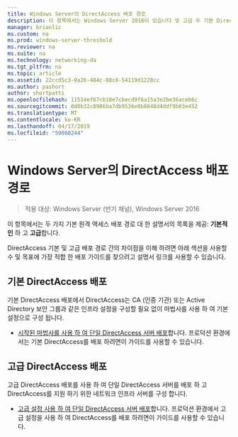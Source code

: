 ```yaml
---
title: Windows Server의 DirectAccess 배포 경로
description: 이 항목에서는 Windows Server 2016이 있습니다 및 고급 두 기본 DirectAccess 배포 경로 대 한 설명서의 목록을 제공합니다.
manager: brianlic
ms.custom: na
ms.prod: windows-server-threshold
ms.reviewer: na
ms.suite: na
ms.technology: networking-da
ms.tgt_pltfrm: na
ms.topic: article
ms.assetid: 22ccd5c3-0a26-484c-88c8-54119d1228cc
ms.author: pashort
author: shortpatti
ms.openlocfilehash: 11514ef67cb18e7cbecd9f6a15a3e2be36aceb6c
ms.sourcegitcommit: 0d0b32c8986ba7db9536e0b8648d4ddf9b03e452
ms.translationtype: MT
ms.contentlocale: ko-KR
ms.lasthandoff: 04/17/2019
ms.locfileid: "59860244"
---
```

# <a name="directaccess-deployment-paths-in-windows-server"></a>Windows Server의 DirectAccess 배포 경로

>적용 대상: Windows Server (반기 채널), Windows Server 2016

이 항목에서는 두 가지 기본 원격 액세스 배포 경로 대 한 설명서의 목록을 제공: **기본적인** 하 고 **고급**합니다.  
  
DirectAccess 기본 및 고급 배포 경로 간의 차이점을 이해 하려면 아래 섹션을 사용할 수 및 목표에 가장 적합 한 배포 가이드를 찾으려고 설명서 링크를 사용할 수 있습니다.  
  
## <a name="deploy-basic-directaccess"></a>기본 DirectAccess 배포  
기본 DirectAccess 배포에서 DirectAccess는 CA (인증 기관) 또는 Active Directory 보안 그룹과 같은 인프라 설정을 구성할 필요 없이 마법사를 사용 하 여 기본 설정으로 구성 됩니다.  
  
-   [시작된 마법사를 사용 하 여 단일 DirectAccess 서버 배포](../../remote-access/directaccess/single-server-wizard/Deploy-a-Single-DirectAccess-Server-Using-the-Getting-Started-Wizard.md)합니다. 프로덕션 환경에서는 기본 DirectAccess를 배포 하려면이 가이드를 사용할 수 있습니다.  
  
## <a name="deploy-advanced-directaccess"></a>고급 DirectAccess 배포  
고급 DirectAccess 배포를 사용 하 여 단일 DirectAccess 서버를 배포 하 고 DirectAccess를 지원 하기 위한 네트워크 인프라 서버를 구성 합니다.  
  
-   [고급 설정 사용 하 여 단일 DirectAccess 서버 배포](../../remote-access/directaccess/single-server-advanced/Deploy-a-Single-DirectAccess-Server-with-Advanced-Settings.md)합니다. 프로덕션 환경에서 고급 설정을 사용 하 여 DirectAccess를 배포 하려면이 가이드를 사용할 수 있습니다.  
  


